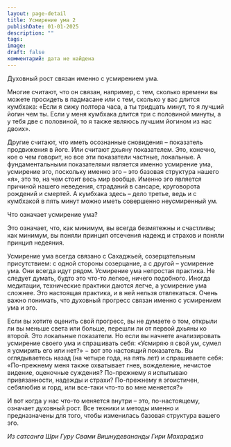 ```yaml
---
layout: page-detail
title: Усмирение ума 2
publishDate: 01-01-2025
description: ""
tags: 
image: 
draft: false
комментарий: дата не найдена
---
```


Духовный рост связан именно с усмирением ума. 

Многие считают, что он связан, например, с тем, сколько времени вы можете просидеть в падмасане или с тем, сколько у вас длится кумбхака: «Если я сижу полтора часа, а ты тридцать минут, то я лучший йогин чем ты. Если у меня кумбхака длится три с половиной минуты, а у тебя две с половиной, то я также являюсь лучшим йогином из нас двоих». 

Другие считают, что иметь осознанные сновидения – показатель продвижения в йоге. Или считают дхьяну показателем. Это, конечно, кое о чем говорит, но все эти показатели частные, локальные. А фундаментальными показателями является именно усмирение ума, усмирение эго, поскольку именно эго – это базовая структура нашего «я», это то, на чем стоит весь мир вообще. Именно эго является причиной нашего неведения, страданий в сансаре, круговорота рождений и смертей. А кумбхака здесь – дело третье, ведь и с кумбхакой в пять минут можно иметь совершенно неусмиренный ум. 

Что означает усмирение ума?

Это означает, что, как минимум, вы всегда безмятежны и счастливы; как минимум, вы поняли принцип отсечения надежд и страхов и поняли принцип недеяния. 

Усмирение ума всегда связано с Сахаджьей, созерцательным присутствием: с одной стороны созерцание, а с другой – усмирение ума. Они всегда идут рядом. Усмирение ума непростая практика. Не следует думать, будто это что-то легкое, ничего подобного. Иногда медитации, технические практики даются легче, а усмирение ума сложнее. Это настоящая практика, и в ней нельзя отвлекаться. Очень важно понимать, что духовный прогресс связан именно с усмирением ума и эго.

Если вы хотите оценить свой прогресс, вы не думаете о том, открыли ли вы меньше света или больше, перешли ли от первой дхьяны ко второй. Это локальные показатели. Но если вы начнете анализировать усмирение своего ума и спрашивать себя: «Усмиряю я свой ум, сумел я усмирить его или нет?» − вот это настоящий показатель. Вы оглядываетесь назад (на четыре года, на пять лет) и спрашиваете себя: «По-прежнему меня также охватывает гнев, вожделение, нечистое видение, оценочные суждения? По-прежнему я испытываю привязанности, надежды и страхи? По-прежнему я эгоистичен, себялюбив и горд, или все-таки что-то во мне меняется?»

И вот когда у нас что-то меняется внутри – это, по-настоящему, означает духовный рост. Все техники и методы именно и предназначены для того, чтобы изменилась базовая структура вашего эго.

*Из сатсанга Шри Гуру Свами Вишнудевананды Гири Махараджа*
